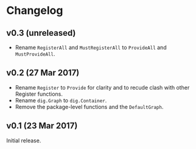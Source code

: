 # Changelog

## v0.3 (unreleased)

- Rename `RegisterAll` and `MustRegisterAll` to `ProvideAll` and
  `MustProvideAll`.

## v0.2 (27 Mar 2017)

- Rename `Register` to `Provide` for clarity and to recude clash with other
  Register functions.
- Rename `dig.Graph` to `dig.Container`.
- Remove the package-level functions and the `DefaultGraph`.

## v0.1 (23 Mar 2017)

Initial release.
